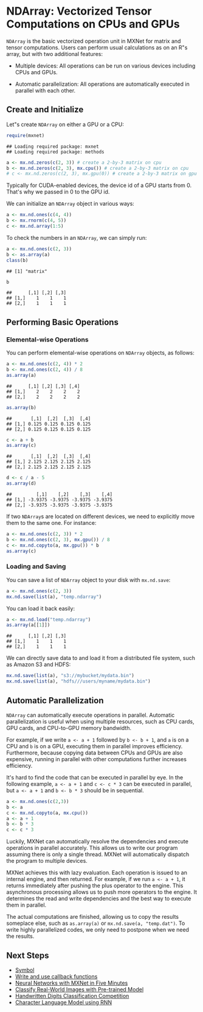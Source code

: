 <!---
  Licensed to the Apache Software Foundation (ASF) under one
  or more contributor license agreements.  See the NOTICE file
  distributed with this work for additional information
  regarding copyright ownership.  The ASF licenses this file
  to you under the Apache License, Version 2.0 (the
  "License"); you may not use this file except in compliance
  with the License.  You may obtain a copy of the License at

    http://www.apache.org/licenses/LICENSE-2.0

  Unless required by applicable law or agreed to in writing,
  software distributed under the License is distributed on an
  "AS IS" BASIS, WITHOUT WARRANTIES OR CONDITIONS OF ANY
  KIND, either express or implied.  See the License for the
  specific language governing permissions and limitations
  under the License.
-->

# NDArray: Vectorized Tensor Computations on CPUs and GPUs

`NDArray` is the basic vectorized operation unit in MXNet for matrix and tensor computations.
Users can perform usual calculations as on an R"s array, but with two additional features:



- Multiple devices: All operations can be run on various devices including
CPUs and GPUs.


- Automatic parallelization: All operations are automatically executed in
   parallel with each other.

## Create and Initialize

Let"s create `NDArray` on either a GPU or a CPU:


```r
require(mxnet)
```

```
## Loading required package: mxnet
## Loading required package: methods
```

```r
a <- mx.nd.zeros(c(2, 3)) # create a 2-by-3 matrix on cpu
b <- mx.nd.zeros(c(2, 3), mx.cpu()) # create a 2-by-3 matrix on cpu
# c <- mx.nd.zeros(c(2, 3), mx.gpu(0)) # create a 2-by-3 matrix on gpu 0, if you have CUDA enabled.
```

Typically for CUDA-enabled devices, the device id of a GPU starts from 0.
That's why we passed in 0 to the GPU id. 

We can initialize an `NDArray` object in various ways:


```r
a <- mx.nd.ones(c(4, 4))
b <- mx.rnorm(c(4, 5))
c <- mx.nd.array(1:5)
```

To check the numbers in an `NDArray`, we can simply run:


```r
a <- mx.nd.ones(c(2, 3))
b <- as.array(a)
class(b)
```

```
## [1] "matrix"
```

```r
b
```

```
##      [,1] [,2] [,3]
## [1,]    1    1    1
## [2,]    1    1    1
```

## Performing Basic Operations

### Elemental-wise Operations

You can perform elemental-wise operations on `NDArray` objects, as follows:


```r
a <- mx.nd.ones(c(2, 4)) * 2
b <- mx.nd.ones(c(2, 4)) / 8
as.array(a)
```

```
##      [,1] [,2] [,3] [,4]
## [1,]    2    2    2    2
## [2,]    2    2    2    2
```

```r
as.array(b)
```

```
##       [,1]  [,2]  [,3]  [,4]
## [1,] 0.125 0.125 0.125 0.125
## [2,] 0.125 0.125 0.125 0.125
```

```r
c <- a + b
as.array(c)
```

```
##       [,1]  [,2]  [,3]  [,4]
## [1,] 2.125 2.125 2.125 2.125
## [2,] 2.125 2.125 2.125 2.125
```

```r
d <- c / a - 5
as.array(d)
```

```
##         [,1]    [,2]    [,3]    [,4]
## [1,] -3.9375 -3.9375 -3.9375 -3.9375
## [2,] -3.9375 -3.9375 -3.9375 -3.9375
```

If two `NDArray`s are located on different devices, we need to explicitly move them to the same one. For instance:


```r
a <- mx.nd.ones(c(2, 3)) * 2
b <- mx.nd.ones(c(2, 3), mx.gpu()) / 8
c <- mx.nd.copyto(a, mx.gpu()) * b
as.array(c)
```

### Loading and Saving

You can save a list of `NDArray` object to your disk with `mx.nd.save`:


```r
a <- mx.nd.ones(c(2, 3))
mx.nd.save(list(a), "temp.ndarray")
```

You can load it back easily:


```r
a <- mx.nd.load("temp.ndarray")
as.array(a[[1]])
```

```
##      [,1] [,2] [,3]
## [1,]    1    1    1
## [2,]    1    1    1
```

We can directly save data to and load it from a distributed file system, such as Amazon S3 and HDFS:


```r
mx.nd.save(list(a), "s3://mybucket/mydata.bin")
mx.nd.save(list(a), "hdfs///users/myname/mydata.bin")
```

## Automatic Parallelization

`NDArray` can automatically execute operations in parallel. Automatic parallelization is useful when
using multiple resources, such as CPU cards, GPU cards, and CPU-to-GPU memory bandwidth.

For example, if we write `a <- a + 1` followed by `b <- b + 1`, and `a` is on a CPU and 
`b` is on a GPU, executing them in parallel improves
efficiency. Furthermore, because copying data between CPUs and GPUs are also expensive, running in parallel with other computations further increases efficiency.

It's hard to find the code that can be executed in parallel by eye. In the
following example, `a <- a + 1` and `c <- c * 3` can be executed in parallel, but `a <- a + 1` and
`b <- b * 3` should be in sequential.


```r
a <- mx.nd.ones(c(2,3))
b <- a
c <- mx.nd.copyto(a, mx.cpu())
a <- a + 1
b <- b * 3
c <- c * 3
```

Luckily, MXNet can automatically resolve the dependencies and
execute operations in parallel accurately. This allows us to write our program assuming there is only a single thread. MXNet will
automatically dispatch the program to multiple devices.

MXNet achieves this with lazy evaluation. Each operation is issued to an
internal engine, and then returned. For example, if we run `a <- a + 1`, it
returns immediately after pushing the plus operator to the engine. This
asynchronous processing allows us to push more operators to the engine. It determines
the read and write dependencies and the best way to execute them in
parallel.

The actual computations are finished, allowing us to copy the results someplace else, such as `as.array(a)` or `mx.nd.save(a, "temp.dat")`. To write highly parallelized codes, we only need to postpone when we need
the results.

## Next Steps
* [Symbol](http://mxnet.io/tutorials/r/symbol.html)
* [Write and use callback functions](http://mxnet.io/tutorials/r/CallbackFunction.html)
* [Neural Networks with MXNet in Five Minutes](http://mxnet.io/tutorials/r/fiveMinutesNeuralNetwork.html)
* [Classify Real-World Images with Pre-trained Model](http://mxnet.io/tutorials/r/classifyRealImageWithPretrainedModel.html)
* [Handwritten Digits Classification Competition](http://mxnet.io/tutorials/r/mnistCompetition.html)
* [Character Language Model using RNN](http://mxnet.io/tutorials/r/charRnnModel.html)